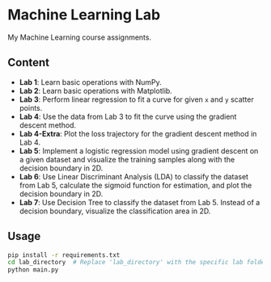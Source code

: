 # Machine Learning Lab

My Machine Learning course assignments.

## Content

- **Lab 1**: Learn basic operations with NumPy.
- **Lab 2**: Learn basic operations with Matplotlib.
- **Lab 3**: Perform linear regression to fit a curve for given `x` and `y` scatter points.
- **Lab 4**: Use the data from Lab 3 to fit the curve using the gradient descent method.
- **Lab 4-Extra**: Plot the loss trajectory for the gradient descent method in Lab 4.
- **Lab 5**: Implement a logistic regression model using gradient descent on a given dataset and visualize the training samples along with the decision boundary in 2D.
- **Lab 6**: Use Linear Discriminant Analysis (LDA) to classify the dataset from Lab 5, calculate the sigmoid function for estimation, and plot the decision boundary in 2D.
- **Lab 7**: Use Decision Tree to classify the dataset from Lab 5. Instead of a decision boundary, visualize the classification area in 2D.

## Usage

```bash
pip install -r requirements.txt
cd lab_directory  # Replace 'lab_directory' with the specific lab folder name
python main.py
```
